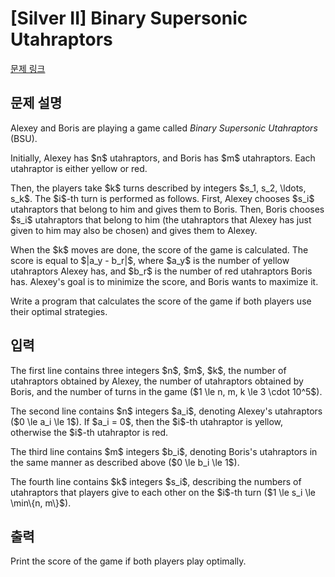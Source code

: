 # [Silver II] Binary Supersonic Utahraptors

[문제 링크](https://www.acmicpc.net/problem/21127) 

## 문제 설명

<p>Alexey and Boris are playing a game called <em>Binary Supersonic Utahraptors</em> (BSU). </p>

<p>Initially, Alexey has $n$ utahraptors, and Boris has $m$ utahraptors. Each utahraptor is either yellow or red.</p>

<p>Then, the players take $k$ turns described by integers $s_1, s_2, \ldots, s_k$. The $i$-th turn is performed as follows. First, Alexey chooses $s_i$ utahraptors that belong to him and gives them to Boris. Then, Boris chooses $s_i$ utahraptors that belong to him (the utahraptors that Alexey has just given to him may also be chosen) and gives them to Alexey.</p>

<p>When the $k$ moves are done, the score of the game is calculated. The score is equal to $|a_y - b_r|$, where $a_y$ is the number of yellow utahraptors Alexey has, and $b_r$ is the number of red utahraptors Boris has. Alexey's goal is to minimize the score, and Boris wants to maximize it.</p>

<p>Write a program that calculates the score of the game if both players use their optimal strategies.</p>

## 입력 

 <p>The first line contains three integers $n$, $m$, $k$, the number of utahraptors obtained by Alexey, the number of utahraptors obtained by Boris, and the number of turns in the game ($1 \le n, m, k \le 3 \cdot 10^5$).</p>

<p>The second line contains $n$ integers $a_i$, denoting Alexey's utahraptors ($0 \le a_i \le 1$). If $a_i = 0$, then the $i$-th utahraptor is yellow, otherwise the $i$-th utahraptor is red.</p>

<p>The third line contains $m$ integers $b_i$, denoting Boris's utahraptors in the same manner as described above ($0 \le b_i \le 1$).</p>

<p>The fourth line contains $k$ integers $s_i$, describing the numbers of utahraptors that players give to each other on the $i$-th turn ($1 \le s_i \le \min\{n, m\}$).</p>

## 출력 

 <p>Print the score of the game if both players play optimally.</p>

